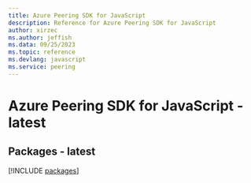 ```yaml
---
title: Azure Peering SDK for JavaScript
description: Reference for Azure Peering SDK for JavaScript
author: xirzec
ms.author: jeffish
ms.data: 09/25/2023
ms.topic: reference
ms.devlang: javascript
ms.service: peering
---
```

# Azure Peering SDK for JavaScript - latest
## Packages - latest
[!INCLUDE [packages](peering-index.md)]